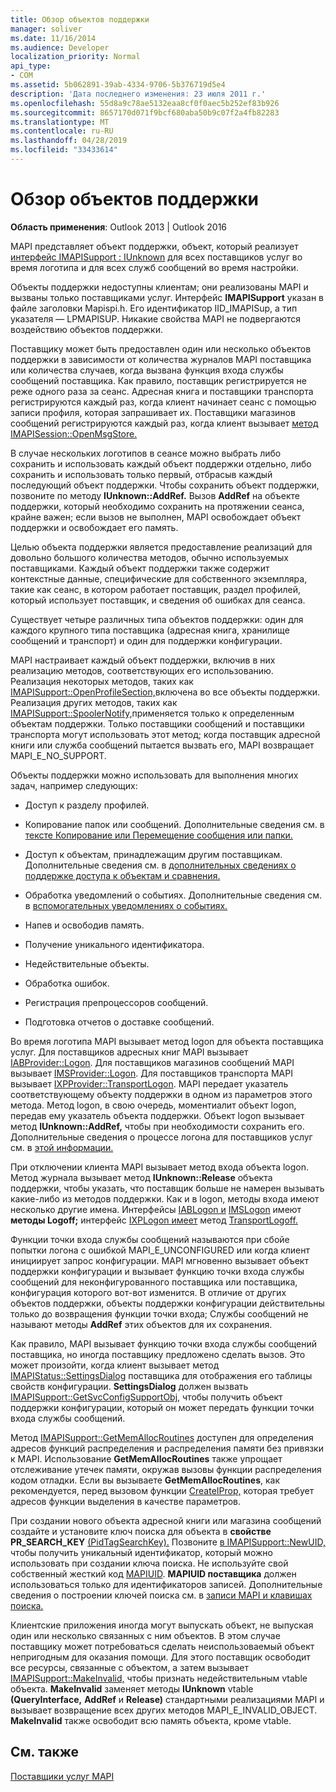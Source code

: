 ```yaml
---
title: Обзор объектов поддержки
manager: soliver
ms.date: 11/16/2014
ms.audience: Developer
localization_priority: Normal
api_type:
- COM
ms.assetid: 5b062891-39ab-4334-9706-5b376719d5e4
description: 'Дата последнего изменения: 23 июля 2011 г.'
ms.openlocfilehash: 55d8a9c78ae5132eaa8cf0f0aec5b252ef83b926
ms.sourcegitcommit: 8657170d071f9bcf680aba50b9c07f2a4fb82283
ms.translationtype: MT
ms.contentlocale: ru-RU
ms.lasthandoff: 04/28/2019
ms.locfileid: "33433614"
---
```

# <a name="support-object-overview"></a>Обзор объектов поддержки

  
  
**Область применения**: Outlook 2013 | Outlook 2016 
  
MAPI представляет объект поддержки, объект, который реализует [интерфейс IMAPISupport : IUnknown](imapisupportiunknown.md) для всех поставщиков услуг во время логотипа и для всех служб сообщений во время настройки. 
  
Объекты поддержки недоступны клиентам; они реализованы MAPI и вызваны только поставщиками услуг. Интерфейс **IMAPISupport** указан в файле заголовки Mapispi.h. Его идентификатор IID_IMAPISup, а тип указателя — LPMAPISUP. Никакие свойства MAPI не подвергаются воздействию объектов поддержки. 
  
Поставщику может быть предоставлен один или несколько объектов поддержки в зависимости от количества журналов MAPI поставщика или количества случаев, когда вызвана функция входа службы сообщений поставщика. Как правило, поставщик регистрируется не реже одного раза за сеанс. Адресная книга и поставщики транспорта регистрируются каждый раз, когда клиент начинает сеанс с помощью записи профиля, которая запрашивает их. Поставщики магазинов сообщений регистрируются каждый раз, когда клиент вызывает [метод IMAPISession::OpenMsgStore.](imapisession-openmsgstore.md) 
  
В случае нескольких логотипов в сеансе можно выбрать либо сохранить и использовать каждый объект поддержки отдельно, либо сохранить и использовать только первый, отбрасыв каждый последующий объект поддержки. Чтобы сохранить объект поддержки, позвоните по методу **IUnknown::AddRef.** Вызов **AddRef** на объекте поддержки, который необходимо сохранить на протяжении сеанса, крайне важен; если вызов не выполнен, MAPI освобождает объект поддержки и освобождает его память. 
  
Целью объекта поддержки является предоставление реализаций для довольно большого количества методов, обычно используемых поставщиками. Каждый объект поддержки также содержит контекстные данные, специфические для собственного экземпляра, такие как сеанс, в котором работает поставщик, раздел профилей, который использует поставщик, и сведения об ошибках для сеанса. 
  
Существует четыре различных типа объектов поддержки: один для каждого крупного типа поставщика (адресная книга, хранилище сообщений и транспорт) и один для поддержки конфигурации. 
  
MAPI настраивает каждый объект поддержки, включив в них реализацию методов, соответствующих его использованию. Реализация некоторых методов, таких как [IMAPISupport::OpenProfileSection,](imapisupport-openprofilesection.md)включена во все объекты поддержки. Реализация других методов, таких как [IMAPISupport::SpoolerNotify,](imapisupport-spoolernotify.md)применяется только к определенным объектам поддержки. Только поставщики сообщений и поставщики транспорта могут использовать этот метод; когда поставщик адресной книги или служба сообщений пытается вызвать его, MAPI возвращает MAPI_E_NO_SUPPORT.
  
Объекты поддержки можно использовать для выполнения многих задач, например следующих:
  
- Доступ к разделу профилей.
    
- Копирование папок или сообщений. Дополнительные сведения см. в [тексте Копирование или Перемещение сообщения или папки.](copying-or-moving-a-message-or-a-folder.md)
    
- Доступ к объектам, принадлежащим другим поставщикам. Дополнительные сведения см. в [дополнительных сведениях о поддержке доступа к объектам и сравнения.](supporting-object-access-and-comparison.md) 
    
- Обработка уведомлений о событиях. Дополнительные сведения см. в [вспомогательных уведомлениях о событиях.](supporting-event-notification.md)
    
- Напев и освободив память.
    
- Получение уникального идентификатора.
    
- Недействительные объекты.
    
- Обработка ошибок.
    
- Регистрация препроцессоров сообщений. 
    
- Подготовка отчетов о доставке сообщений. 
    
Во время логотипа MAPI вызывает метод logon для объекта поставщика услуг. Для поставщиков адресных книг MAPI вызывает [IABProvider::Logon](iabprovider-logon.md). Для поставщиков магазинов сообщений MAPI вызывает [IMSProvider::Logon](imsprovider-logon.md). Для поставщиков транспорта MAPI вызывает [IXPProvider::TransportLogon](ixpprovider-transportlogon.md). MAPI передает указатель соответствующему объекту поддержки в одном из параметров этого метода. Метод logon, в свою очередь, моментиалит объект logon, передав ему указатель объекта поддержки. Объект logon вызывает метод **IUnknown::AddRef,** чтобы при необходимости сохранить его. Дополнительные сведения о процессе логона для поставщиков услуг см. в [этой информации.](starting-a-service-provider.md)
  
При отключении клиента MAPI вызывает метод входа объекта logon. Метод журнала вызывает метод **IUnknown::Release** объекта поддержки, чтобы указать, что поставщик больше не намерен вызывать какие-либо из методов поддержки. Как и в logon, методы входа имеют несколько другие имена. Интерфейсы [IABLogon и](iablogoniunknown.md) [IMSLogon](imslogoniunknown.md) имеют **методы Logoff;** интерфейс [IXPLogon имеет](ixplogoniunknown.md) метод [TransportLogoff.](ixplogon-transportlogoff.md) 
  
Функции точки входа службы сообщений называются при сбойе попытки логона с ошибкой MAPI_E_UNCONFIGURED или когда клиент инициирует запрос конфигурации. MAPI мгновенно вызывает объект поддержки конфигурации и вызывает функцию точки входа службы сообщений для неконфигурованного поставщика или поставщика, конфигурация которого вот-вот изменится. В отличие от других объектов поддержки, объекты поддержки конфигурации действительны только до возвращения функции точки входа; Службы сообщений не называют методы **AddRef** этих объектов для их сохранения. 
  
Как правило, MAPI вызывает функцию точки входа службы сообщений поставщика, но иногда поставщику предложено сделать вызов. Это может произойти, когда клиент вызывает метод [IMAPIStatus::SettingsDialog](imapistatus-settingsdialog.md) поставщика для отображения его таблицы свойств конфигурации. **SettingsDialog** должен вызвать [IMAPISupport::GetSvcConfigSupportObj,](imapisupport-getsvcconfigsupportobj.md) чтобы получить объект поддержки конфигурации, который он может передать функции точки входа службы сообщений. 
  
Метод [IMAPISupport::GetMemAllocRoutines](imapisupport-getmemallocroutines.md) доступен для определения адресов функций распределения и распределения памяти без привязки к MAPI. Использование **GetMemAllocRoutines** также упрощает отслеживание утечек памяти, окружав вызовы функции распределения кодом отладки. Если вы вызываете **GetMemAllocRoutines**, как рекомендуется, перед вызовом функции [CreateIProp,](createiprop.md) которая требует адресов функции выделения в качестве параметров. 
  
При создании нового объекта адресной книги или магазина сообщений создайте и установите ключ поиска для объекта в **свойстве PR_SEARCH_KEY** [(PidTagSearchKey).](pidtagsearchkey-canonical-property.md) Позвоните [в IMAPISupport::NewUID,](imapisupport-newuid.md) чтобы получить уникальный идентификатор, который можно использовать при создании ключа поиска. Не используйте свой собственный жесткий код [MAPIUID](mapiuid.md). **MAPIUID поставщика** должен использоваться только для идентификаторов записей. Дополнительные сведения о построении ключей поиска см. в [записи MAPI и клавишах поиска.](mapi-record-and-search-keys.md)
  
Клиентские приложения иногда могут выпускать объект, не выпуская один или несколько связанных с ним объектов. В этом случае поставщику может потребоваться сделать неиспользоваемый объект непригодным для оказания помощи. Для этого поставщик освободит все ресурсы, связанные с объектом, а затем вызывает [IMAPISupport::MakeInvalid,](imapisupport-makeinvalid.md) чтобы признать недействительным vtable объекта. **MakeInvalid** заменяет методы **IUnknown** vtable **(QueryInterface,** **AddRef** и **Release)** стандартными реализациями MAPI и вызывает возвращение всех других методов MAPI_E_INVALID_OBJECT. **MakeInvalid** также освободит всю память объекта, кроме vtable. 
  
## <a name="see-also"></a>См. также



[Поставщики услуг MAPI](mapi-service-providers.md)

